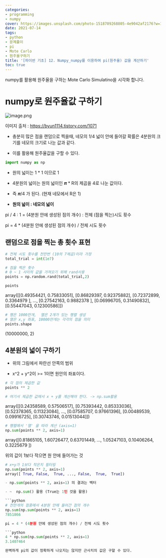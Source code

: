 ```yaml
---
categories:
- programming
- numpy
cover: https://images.unsplash.com/photo-1518709268805-4e9042af2176?w=1920&h=1080&fit=crop
date: 2021-07-14
tags:
- python
- 문제풀이
- pi
- Mote Carlo
- 원주율구하기
title: '[파이썬 기초] 12. Numpy_numpy를 이용하여 pi(원주율) 값을 계산하기'
toc: true
---
```

numpy를 활용해 원주율을 구하는 Mote Carlo Simulatino을 시각화 합니다.

# numpy로 원주율값 구하기

![image.png](attachment:image.png)

이미지 출처 : https://byun1114.tistory.com/1071

- 충분히 많은 점을 랜덤으로 찍을때, 네모의 1/4 넓이 안에 들어갈 확률은 4분원의 크기를 네모의 크기로 나눈 값과 같다.

- 이를 활용해 원주율값을 구할 수 있다.

```python
import numpy as np
```

- 원의 넓이는 1 * 1 이므로 1

- 4분원의 넓이는 원의 넓이인 𝝅 * R의 제곱을 4로 나눈 값이다.

- 즉 𝝅/4 가 된다.  (현재 네모에서 R은 1)

- **원의 넓이 : 네모의 넓이**

pi / 4 : 1 = (4분원 안에 생성된 점의 개수) : 전체 (점을 찍는)시도 횟수

pi = 4 * (4분원 안에 생성된 점의 개수) / 전체 시도 횟수

## 랜덤으로 점을 찍는 총 횟수 표현

```python
# 전체 시도 횟수를 천만번 (10의 7제곱)이라 가정
total_trial = int(1e7)

# 점을 찍은 횟수
# 0 ~ 1 사이의 값을 가져오기 위해 rand사용
points = np.random.rand(total_trial,2)

points
```


array([[0.49354421, 0.75833051],
       [0.86829397, 0.92375882],
       [0.72372899, 0.3364979 ],
       ...,
       [0.27542163, 0.9882378 ],
       [0.06996705, 0.31490832],
       [0.55447043, 0.12300586]])


```python
# 행은 1000만개,  열은 2개가 있는 행렬 생성
# 열은 x,y 좌표, 10000만개는 각각의 점을 의미
points.shape
```


(10000000, 2)

## 4분원의 넓이 구하기

- 위의 그림에서 파란선 안쪽의 범위

- x^2 + y^2이 >= 1이면 원안의 좌표이다.

```python
# 각 점의 제곱한 값
points ** 2

# 여기서 제곱한 값에서 x + y를 계산해야 한다. -> np.sum활용 
```


array([[0.24358589, 0.57506517],
       [0.75393442, 0.85333036],
       [0.52378365, 0.11323084],
       ...,
       [0.07585707, 0.97661396],
       [0.00489539, 0.09916725],
       [0.30743746, 0.01513044]])


```python
# 행렬에서 '열' 을 따라 계산 (axis=1)
np.sum(points ** 2, axis=1)
```


array([0.81865105, 1.60726477, 0.63701449, ..., 1.05247103, 0.10406264,
       0.3225679 ])

위의 값이 1보다 작으면 원 안에 들어가는 것

```python
# x+y가 1보다 작은지 필터링
np.sum(points ** 2, axis=1) 
array([ True, False,  True, ..., False,  True,  True])

- np.sum(points ** 2, axis=1) 의 결과는 벡터

- ~  np.sum() 활용 (True는 1인 것을 활용)

```python
# 천만개의 점중에서 4분원 안에 들어간 점의 개수
np.sum(np.sum(points ** 2, axis=1) 
7851866

pi = 4 * (4분원 안에 생성된 점의 개수) / 전체 시도 횟수

```python
4 * np.sum(np.sum(points ** 2, axis=1) 
3.1407464

완벽하게 pi의 값이 정확하게 나오지는 않지만 근사치의 값은 구할 수 있다.

